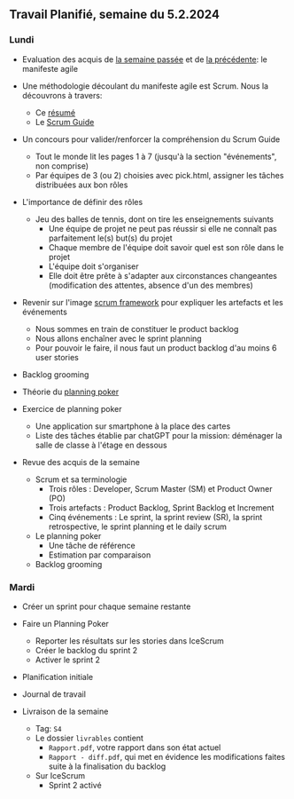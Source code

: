 ## Travail Planifié, semaine du 5.2.2024

### Lundi 

- Evaluation des acquis de [la semaine passée](2024-05.md) et de [la précédente](2024-04.md): le manifeste agile
- Une méthodologie découlant du manifeste agile est Scrum. Nous la découvrons à travers:
  - Ce [résumé](../Supports/scrum.pdf)
  - Le [Scrum Guide](../Supports/2020-Scrum-Guide-French.pdf)

- Un concours pour valider/renforcer la compréhension du Scrum Guide
  - Tout le monde lit les pages 1 à 7 (jusqu'à la section "événements", non comprise)
  - Par équipes de 3 (ou 2) choisies avec pick.html, assigner les tâches distribuées aux bon rôles

- L'importance de définir des rôles
  - Jeu des balles de tennis, dont on tire les enseignements suivants
    - Une équipe de projet ne peut pas réussir si elle ne connaît pas parfaitement le(s) but(s) du projet
    - Chaque membre de l'équipe doit savoir quel est son rôle dans le projet
    - L'équipe doit s'organiser
    - Elle doit être prête à s'adapter aux circonstances changeantes (modification des attentes, absence d'un des membres)

- Revenir sur l'image [scrum framework](../Supports/sources/scrum_framework.png) pour expliquer les artefacts et les événements
  - Nous sommes en train de constituer le product backlog
  - Nous allons enchaîner avec le sprint planning
  - Pour pouvoir le faire, il nous faut un product backlog d'au moins 6 user stories
- Backlog grooming
- Théorie du [planning poker](../Supports/Planning%20Poker.pdf)
- Exercice de planning poker
  - Une application sur smartphone à la place des cartes
  - Liste des tâches établie par chatGPT pour la mission: déménager la salle de classe à l'étage en dessous
- Revue des acquis de la semaine
  - Scrum et sa terminologie
    - Trois rôles : Developer, Scrum Master (SM) et Product Owner (PO)
    - Trois artefacts : Product Backlog, Sprint Backlog et Increment
    - Cinq événements : Le sprint, la sprint review (SR), la sprint retrospective, le sprint planning et le daily scrum
  - Le planning poker
    - Une tâche de référence
    - Estimation par comparaison
  - Backlog grooming 

### Mardi 

- Créer un sprint pour chaque semaine restante
- Faire un Planning Poker
  - Reporter les résultats sur les stories dans IceScrum
  - Créer le backlog du sprint 2 
  - Activer le sprint 2

- Planification initiale
- Journal de travail
- Livraison de la semaine
  - Tag: `S4` 
  - Le dossier `livrables` contient
    - `Rapport.pdf`, votre rapport dans son état actuel
    - `Rapport - diff.pdf`, qui met en évidence les modifications faites suite à la finalisation du backlog
  - Sur IceScrum
    - Sprint 2 activé
